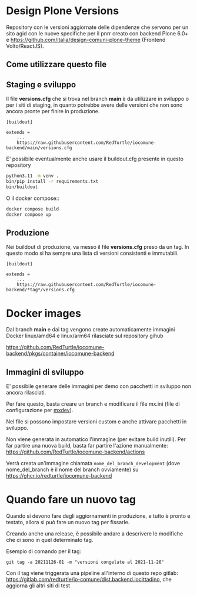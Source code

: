# Design Plone Versions

Repository con le versioni aggiornate delle dipendenze che servono per un sito agid con le nuove specifiche per il pnrr creato con backend Plone 6.0+ e https://github.com/italia/design-comuni-plone-theme (Frontend Volto/ReactJS).

## Come utilizzare questo file

## Staging e sviluppo

Il file **versions.cfg** che si trova nel branch __main__ è da utilizzare in sviluppo o per i siti di staging, in quanto potrebbe avere delle versioni che non sono ancora pronte per finire in produzione.

```
[buildout]

extends =
    ...
    https://raw.githubusercontent.com/RedTurtle/iocomune-backend/main/versions.cfg
```

E' possibile eventualmente anche usare il buildout.cfg presente in questo repository

```bash
python3.11 -m venv .
bin/pip install -r requirements.txt
bin/buildout
```

O il docker compose::

```bash
docker compose build
docker compose up
```

## Produzione

Nei buildout di produzione, va messo il file **versions.cfg** preso da un tag.
In questo modo si ha sempre una lista di versioni consistenti e immutabili.


```
[buildout]

extends =
    ...
    https://raw.githubusercontent.com/RedTurtle/iocomune-backend/*tag*/versions.cfg
```

# Docker images

Dal branch __main__ e dai tag vengono create automaticamente immagini Docker linux/amd64 e linux/arm64 rilasciate sul repository gihub

https://github.com/RedTurtle/iocomune-backend/pkgs/container/iocomune-backend

## Immagini di sviluppo

E' possibile generare delle immagini per demo con pacchetti in sviluppo non ancora rilasciati.

Per fare questo, basta creare un branch e modificare il file mx.ini (file di configurazione per [mxdev](https://pypi.org/project/mxdev)).

Nel file si possono impostare versioni custom e anche attivare pacchetti in sviluppo.

Non viene generata in automatico l'immagine (per evitare build inutili).
Per far partire una nuova build, basta far partire l'azione manualmente: https://github.com/RedTurtle/iocomune-backend/actions

Verrà creata un'immagine chiamata `nome_del_branch_development` (dove nome_del_branch è il nome del branch ovviamente) su https://ghcr.io/redturtle/iocomune-backend


# Quando fare un nuovo tag

Quando si devono fare degli aggiornamenti in produzione, e tutto è pronto e testato, allora si può fare un nuovo tag per fissarle.

Creando anche una release, è possibile andare a descrivere le modifiche che ci sono in quel determinato tag.

Esempio di comando per il tag:

```shell
git tag -a 20211126-01 -m "versioni congelate al 2021-11-26"
```

Con il tag viene triggerata una pipeline all'interno di questo repo gitlab: https://gitlab.com/redturtle/io-comune/dist.backend.iocittadino, che aggiorna gli altri siti di test 
